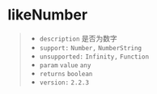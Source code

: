 # likeNumber

> - `description` 是否为数字
> - `support:` `Number,` `NumberString`
> - `unsupported:` `Infinity,` `Function`
> - `param` `value` `any`
> - `returns` `boolean`
> - `version:` `2.2.3`
